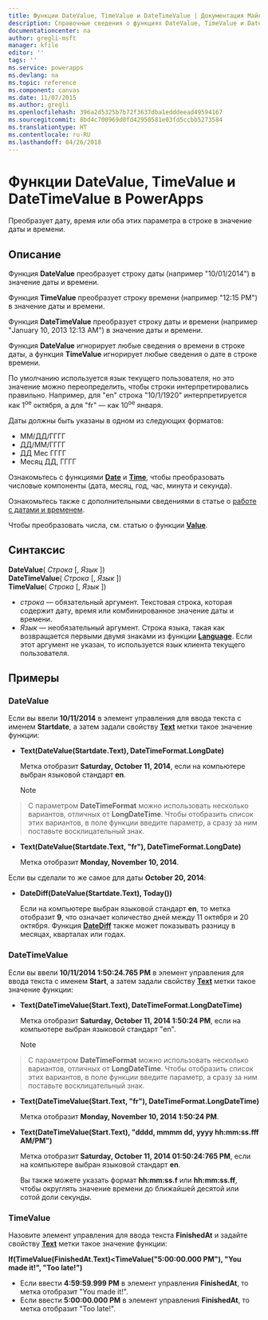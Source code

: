 ```yaml
---
title: Функции DateValue, TimeValue и DateTimeValue | Документация Майкрософт
description: Справочные сведения о функциях DateValue, TimeValue и DateTimeValue, включая описание синтаксиса и примеры.
documentationcenter: na
author: gregli-msft
manager: kfile
editor: ''
tags: ''
ms.service: powerapps
ms.devlang: na
ms.topic: reference
ms.component: canvas
ms.date: 11/07/2015
ms.author: gregli
ms.openlocfilehash: 396a2d5325b7b72f3637dba1edddeead49594167
ms.sourcegitcommit: 8bd4c700969d0fd42950581e03fd5ccbb5273584
ms.translationtype: HT
ms.contentlocale: ru-RU
ms.lasthandoff: 04/26/2018
---
```

# <a name="datevalue-timevalue-and-datetimevalue-functions-in-powerapps"></a>Функции DateValue, TimeValue и DateTimeValue в PowerApps
Преобразует дату, время или оба этих параметра в строке в значение даты и времени.

## <a name="description"></a>Описание
Функция **DateValue** преобразует строку даты (например "10/01/2014") в значение даты и времени.

Функция **TimeValue** преобразует строку времени (например "12:15 PM") в значение даты и времени.

Функция **DateTimeValue** преобразует строку даты и времени (например "January 10, 2013 12:13 AM") в значение даты и времени.

Функция **DateValue** игнорирует любые сведения о времени в строке даты, а функция **TimeValue** игнорирует любые сведения о дате в строке времени.

По умолчанию используется язык текущего пользователя, но это значение можно переопределить, чтобы строки интерпретировались правильно. Например, для "en" строка "10/1/1920" интерпретируется как 1<sup>ое</sup> октября, а для "fr" — как 10<sup>ое</sup> января.

Даты должны быть указаны в одном из следующих форматов:

* ММ/ДД/ГГГГ
* ДД/ММ/ГГГГ
* ДД Мес ГГГГ
* Месяц ДД, ГГГГ

Ознакомьтесь с функциями **[Date](function-date-time.md)** и **[Time](function-date-time.md)**, чтобы преобразовать числовые компоненты (дата, месяц, год, час, минута и секунда).

Ознакомьтесь также с дополнительными сведениями в статье о [работе с датами и временем](../show-text-dates-times.md).

Чтобы преобразовать числа, см. статью о функции **[Value](function-value.md)**.

## <a name="syntax"></a>Синтаксис
**DateValue**( *Строка* [, *Язык* ])<br>**DateTimeValue**( *Строка* [, *Язык* ])<br>**TimeValue**( *Строка* [, *Язык* ])

* *строка* — обязательный аргумент.  Текстовая строка, которая содержит дату, время или комбинированное значение даты и времени.
* *Язык* — необязательный аргумент.  Строка языка, такая как возвращается первыми двумя знаками из функции **[Language](function-language.md)**.  Если этот аргумент не указан, то используется язык клиента текущего пользователя.  

## <a name="examples"></a>Примеры
### <a name="datevalue"></a>DateValue
Если вы ввели **10/11/2014** в элемент управления для ввода текста с именем **Startdate**, а затем задали свойству **[Text](../controls/properties-core.md)** метки такое значение функции:

* **Text(DateValue(Startdate.Text), DateTimeFormat.LongDate)**
  
    Метка отобразит **Saturday, October 11, 2014**, если на компьютере выбран языковой стандарт **en**.
  
    > [!NOTE]
> С параметром **DateTimeFormat** можно использовать несколько вариантов, отличных от **LongDateTime**. Чтобы отобразить список этих вариантов, в поле функции введите параметр, а сразу за ним поставьте восклицательный знак.
* **Text(DateValue(Startdate.Text, "fr"), DateTimeFormat.LongDate)**
  
    Метка отобразит **Monday, November 10, 2014**.

Если вы сделали то же самое для даты **October 20, 2014**:

* **DateDiff(DateValue(Startdate.Text), Today())**
  
    Если на компьютере выбран языковой стандарт **en**, то метка отобразит **9**, что означает количество дней между 11 октября и 20 октября. Функция **[DateDiff](function-dateadd-datediff.md)** также может показывать разницу в месяцах, кварталах или годах.

### <a name="datetimevalue"></a>DateTimeValue
Если вы ввели **10/11/2014 1:50:24.765 PM** в элемент управления для ввода текста с именем **Start**, а затем задали свойству **[Text](../controls/properties-core.md)** метки такое значение функции:

* **Text(DateTimeValue(Start.Text), DateTimeFormat.LongDateTime)**
  
    Метка отобразит **Saturday, October 11, 2014 1:50:24 PM**, если на компьютере выбран языковой стандарт "en".
  
    > [!NOTE]
> С параметром **DateTimeFormat** можно использовать несколько вариантов, отличных от **LongDateTime**. Чтобы отобразить список этих вариантов, в поле функции введите параметр, а сразу за ним поставьте восклицательный знак.
* **Text(DateTimeValue(Start.Text, "fr"), DateTimeFormat.LongDateTime)**
  
    Метка отобразит **Monday, November 10, 2014 1:50:24 PM**.
* **Text(DateTimeValue(Start.Text), "dddd, mmmm dd, yyyy hh:mm:ss.fff AM/PM")**
  
    Метка отобразит **Saturday, October 11, 2014 01:50:24:765 PM**, если на компьютере выбран языковой стандарт **en**.
  
    Вы также можете указать формат **hh:mm:ss.f** или **hh:mm:ss.ff**, чтобы округлять значение времени до ближайшей десятой или сотой доли секунды.

### <a name="timevalue"></a>TimeValue
Назовите элемент управления для ввода текста **FinishedAt** и задайте свойству **[Text](../controls/properties-core.md)** метки такое значение функции:

**If(TimeValue(FinishedAt.Text)<TimeValue("5:00:00.000 PM"), "You made it!", "Too late!")**

* Если ввести **4:59:59.999 PM** в элемент управления **FinishedAt**, то метка отобразит "You made it!".
* Если ввести **5:00:00.000 PM** в элемент управления **FinishedAt**, то метка отобразит "Too late!".

